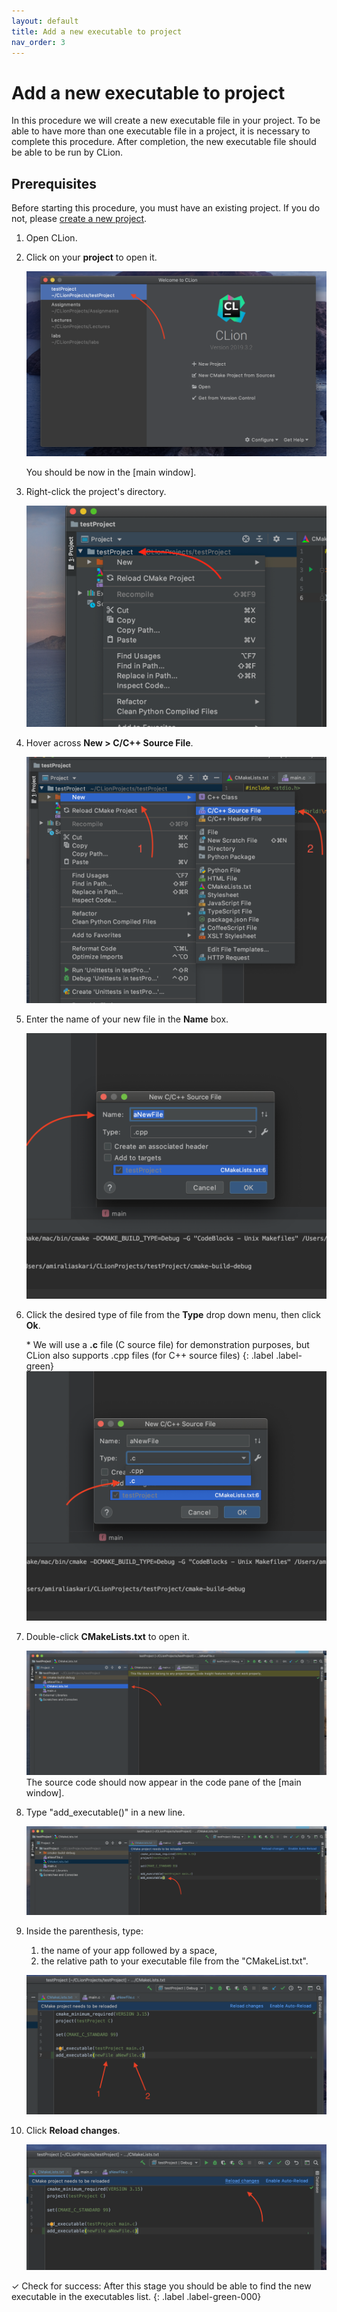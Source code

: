 ```yaml
---
layout: default
title: Add a new executable to project
nav_order: 3
---
```


# Add a new executable to project

In this procedure we will create a new executable file in your project. To be able to have more than one executable file in a project, it is necessary to complete this procedure. After completion, the new executable file should be able to be run by CLion.

## Prerequisites

Before starting this procedure, you must have an existing project. If you do not, please [create a new project](https://amirashvins.github.io/how-to-use-CLion/docs/PROC1-Create-a-new-project/).

1. Open CLion.
2. Click on your **project** to open it.

    ![starting-window](https://github.com/AmirAshvins/how-to-use-CLion/blob/gh-pages/assets/images/proc2-image0.png?raw=true "Starting window")

    You should be now in the [main window].

3. Right-click the project's directory.

    ![right-click-on-project-directory](https://github.com/AmirAshvins/how-to-use-CLion/blob/gh-pages/assets/images/proc2-image1.png?raw=true "Right click on project directory")

4. Hover across **New > C/C++ Source File**.

    ![right-click-on-project-directory](https://github.com/AmirAshvins/how-to-use-CLion/blob/gh-pages/assets/images/proc2-image2.png?raw=true "Right click on project directory")

5. Enter the name of your new file in the **Name** box.

    ![new-source-file-window](https://github.com/AmirAshvins/how-to-use-CLion/blob/gh-pages/assets/images/proc2-image3.png?raw=true "New source file window")

6. Click the desired type of file from the **Type** drop down menu, then click **Ok**.

    \* We will use a **.c** file (C source file) for demonstration purposes, but CLion also supports .cpp files (for C++ source files)
      {: .label .label-green}
    ![new-source-file-window](https://github.com/AmirAshvins/how-to-use-CLion/blob/gh-pages/assets/images/proc2-image4.png?raw=true "New source file window")

7. Double-click **CMakeLists.txt** to open it.

    ![main-window](https://github.com/AmirAshvins/how-to-use-CLion/blob/gh-pages/assets/images/proc2-image5.png?raw=true "Main window - Emphasis on project panel")
    The source code should now appear in the code pane of the [main window].

8. Type "add_executable()" in a new line.

    ![main-window](https://github.com/AmirAshvins/how-to-use-CLion/blob/gh-pages/assets/images/proc2-image6.png?raw=true "Main window - Emphasis on code panel")

9. Inside the parenthesis, type:

    1. the name of your app followed by a space,
    2. the relative path to your executable file from the "CMakeList.txt".

    ![main-window](https://github.com/AmirAshvins/how-to-use-CLion/blob/gh-pages/assets/images/proc2-image7.png?raw=true "Main window - Emphasis on code panel")

10. Click **Reload changes**.

    ![main-window](https://github.com/AmirAshvins/how-to-use-CLion/blob/gh-pages/assets/images/proc2-image8.png?raw=true "Main window - Emphasis on code panel")

✓ Check for success: After this stage you should be able to find the new executable in the executables list.
{: .label .label-green-000}
